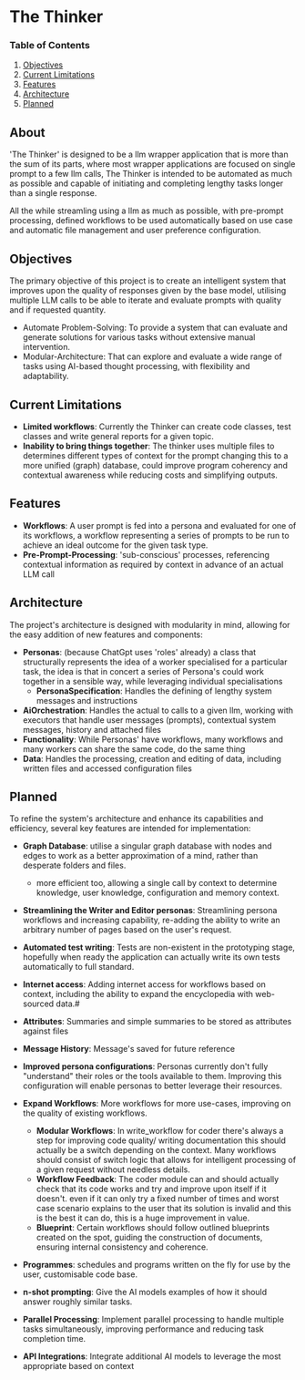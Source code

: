 # The Thinker

### Table of Contents

1. [Objectives](#objectives)
2. [Current Limitations](#current-limitations)
3. [Features](#features)
4. [Architecture](#architecture)
5. [Planned](#planned)

## About

'The Thinker' is designed to be a llm wrapper application that is more than the sum of its parts, where most wrapper
applications are focused on single prompt to a few llm calls, The Thinker is intended to be automated as much as possible
and capable of initiating and completing lengthy tasks longer than a single response.

All the while streamling using a llm as much as possible, with pre-prompt processing, 
defined workflows to be used automatically based on use case and automatic file management and user preference configuration.

## Objectives
The primary objective of this project is to create an intelligent system that improves upon the quality of responses given 
by the base model, 
utilising multiple LLM calls to be able to iterate and evaluate prompts with quality and if requested quantity.

- Automate Problem-Solving: To provide a system that can evaluate and generate solutions for various tasks without
 extensive manual intervention.
- Modular-Architecture: That can explore and evaluate a wide range of tasks using AI-based thought processing, with flexibility and adaptability.

## Current Limitations

- **Limited workflows**: Currently the Thinker can create code classes, test classes and write general reports for a given topic.
- **Inability to bring things together**: The thinker uses multiple files to determines different types of context for the prompt
 changing this to a more unified (graph) database, could improve program coherency and contextual awareness while reducing
 costs and simplifying outputs.

## Features
- **Workflows**: A user prompt is fed into a persona and evaluated for one of its workflows, a workflow representing a
 series of prompts to be run to achieve an ideal outcome for the given task type.
- **Pre-Prompt-Processing**: 'sub-conscious' processes, referencing contextual information as required by context in advance of an
 actual LLM call

## Architecture
The project's architecture is designed with modularity in mind, allowing for the easy addition of new features and components:

- **Personas**: (because ChatGpt uses 'roles' already) a class that structurally represents the idea of a worker specialised for a
  particular task, the idea is that in concert a series of Persona's could work together in a sensible way, while leveraging individual specialisations
  - **PersonaSpecification**: Handles the defining of lengthy system messages and instructions
- **AiOrchestration**: Handles the actual to calls to a given llm, working with executors that handle user messages (prompts), contextual system messages, history and attached files
- **Functionality**: While Personas' have workflows, many workflows and many workers can share the same code, do the same thing
- **Data**: Handles the processing, creation and editing of data, including written files and accessed configuration files

## Planned
To refine the system's architecture and enhance its capabilities and efficiency, several key features are intended for implementation:
- **Graph Database**: utilise a singular graph database with nodes and edges to work as a better approximation of a mind, rather than desperate folders and files.
  - more efficient too, allowing a single call by context to determine knowledge, user knowledge, configuration and memory context.
- **Streamlining the Writer and Editor personas**: Streamlining persona workflows and increasing capability, re-adding the ability to write an arbitrary number of pages based on
 the user's request.
- **Automated test writing**: Tests are non-existent in the prototyping stage, hopefully when ready the application can 
 actually write its own tests automatically to full standard.
- **Internet access**: Adding internet access for workflows based on context, including the ability to expand the 
 encyclopedia with web-sourced data.#
- **Attributes**: Summaries and simple summaries to be stored as attributes against files
- **Message History**: Message's saved for future reference
- **Improved persona configurations**: Personas currently don't fully "understand" their roles or the tools available to them.
 Improving this configuration will enable personas to better leverage their resources.

- **Expand Workflows**: More workflows for more use-cases, improving on the quality of existing workflows.
  - **Modular Workflows**: In write_workflow for coder there's always a step for improving code quality/
    writing documentation this should actually be a switch depending on the context.
    Many workflows should consist of switch logic that allows for intelligent processing of a given request without needless details.
  - **Workflow Feedback**: The coder module can and should actually check that its code works and try and improve upon itself if it doesn't.
   even if it can only try a fixed number of times and worst case scenario explains to the user that its solution is invalid 
   and this is the best it can do, this is a huge improvement in value.
  - **Blueprint**: Certain workflows should follow outlined blueprints created on the spot, guiding the construction of 
   documents, ensuring internal consistency and coherence.
- **Programmes**: schedules and programs written on the fly for use by the user, customisable code base.
- **n-shot prompting**: Give the AI models examples of how it should answer roughly similar tasks.
- **Parallel Processing**: Implement parallel processing to handle multiple tasks simultaneously, improving performance and reducing task completion time.
- **API Integrations**: Integrate additional AI models to leverage the most appropriate based on context
